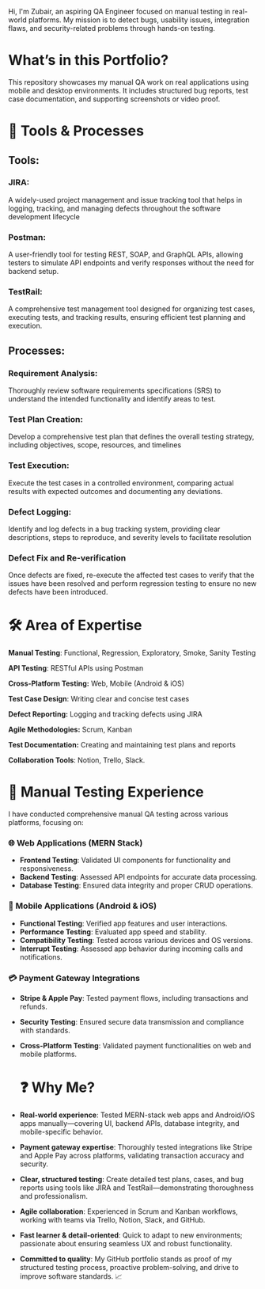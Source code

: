 Hi, I'm Zubair, an aspiring QA Engineer focused on manual testing in real-world platforms.
My mission is to detect bugs, usability issues, integration flaws, and security-related problems through hands-on testing.

# **What’s in this Portfolio?**

This repository showcases my manual QA work on real applications using mobile and desktop environments.
It includes structured bug reports, test case documentation, and supporting screenshots or video proof.

# **🔧 Tools & Processes**

## Tools:

### **JIRA:**
 A widely-used project management and issue tracking tool that helps in logging, tracking, and managing defects throughout the software development lifecycle

### **Postman:**
 A user-friendly tool for testing REST, SOAP, and GraphQL APIs, allowing testers to simulate API endpoints and verify responses without the need for backend setup.

### **TestRail:**
A comprehensive test management tool designed for organizing test cases, executing tests, and tracking results, ensuring efficient test planning and execution.

## **Processes:**

### **Requirement Analysis:**
Thoroughly review software requirements specifications (SRS) to understand the intended functionality and identify areas to test.

### **Test Plan Creation**:
Develop a comprehensive test plan that defines the overall testing strategy, including objectives, scope, resources, and timelines

### **Test Execution:**
Execute the test cases in a controlled environment, comparing actual results with expected outcomes and documenting any deviations.

### **Defect Logging:**
Identify and log defects in a bug tracking system, providing clear descriptions, steps to reproduce, and severity levels to facilitate resolution

### **Defect Fix and Re-verification**
Once defects are fixed, re-execute the affected test cases to verify that the issues have been resolved and perform regression testing to ensure no new defects have been introduced.

# **🛠️ Area of Expertise**

**Manual Testing**: Functional, Regression, Exploratory, Smoke, Sanity Testing

**API Testing**: RESTful APIs using Postman

**Cross-Platform Testing:** Web, Mobile (Android & iOS)

**Test Case Design**: Writing clear and concise test cases

**Defect Reporting:** Logging and tracking defects using JIRA

**Agile Methodologies:** Scrum, Kanban

**Test Documentation:** Creating and maintaining test plans and reports

**Collaboration Tools**: Notion, Trello, Slack.

# **🧪 Manual Testing Experience**

I have conducted comprehensive manual QA testing across various platforms, focusing on:

### 🌐 Web Applications (MERN Stack)

- **Frontend Testing**: Validated UI components for functionality and responsiveness.
- **Backend Testing**: Assessed API endpoints for accurate data processing.
- **Database Testing**: Ensured data integrity and proper CRUD operations.

### 📱 Mobile Applications (Android & iOS)

- **Functional Testing**: Verified app features and user interactions.
- **Performance Testing**: Evaluated app speed and stability.
- **Compatibility Testing**: Tested across various devices and OS versions.
- **Interrupt Testing**: Assessed app behavior during incoming calls and notifications.

### 💳 Payment Gateway Integrations

- **Stripe & Apple Pay**: Tested payment flows, including transactions and refunds.
- **Security Testing**: Ensured secure data transmission and compliance with standards.
- **Cross-Platform Testing**: Validated payment functionalities on web and mobile platforms.

  # ❓ Why Me?

- **Real-world experience**: Tested MERN-stack web apps and Android/iOS apps manually—covering UI, backend APIs, database integrity, and mobile-specific behavior.

- **Payment gateway expertise**: Thoroughly tested integrations like Stripe and Apple Pay across platforms, validating transaction accuracy and security.

- **Clear, structured testing**: Create detailed test plans, cases, and bug reports using tools like JIRA and TestRail—demonstrating thoroughness and professionalism.

- **Agile collaboration**: Experienced in Scrum and Kanban workflows, working with teams via Trello, Notion, Slack, and GitHub.

- **Fast learner & detail-oriented**: Quick to adapt to new environments; passionate about ensuring seamless UX and robust functionality.

- **Committed to quality**: My GitHub portfolio stands as proof of my structured testing process, proactive problem-solving, and drive to improve software standards. 📈







